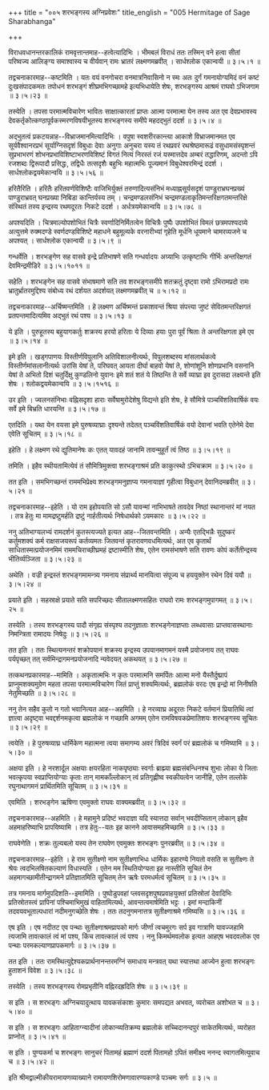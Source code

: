 +++
title = "००५ शरभङ्गस्य अग्निप्रवेशः"
title_english = "005 Hermitage of Sage Sharabhanga"

+++


विराधवधानन्तरकालिकं रामवृत्तान्तमाह--हत्वेत्यादिभिः । भीमबलं विराधं ततः
तस्मिन् वने हत्वा सीतां परिष्वज्य आलिङ्ग्य समाश्वास्य च वीर्यवान् रामः
भ्रातरं लक्ष्मणमब्रवीत् । सार्धश्लोक एकान्वयी  ॥  ३।५।१  ॥   

  

तद्वचनाकारमाह--कष्टमिति । यतः वयं वनगोचरा वनमात्रनिवासिनो न स्मः अतः
दुर्गं गमनायोग्यमिदं वनं कष्टं दुःखसंपादकमतः तपोधनं शरभङ्गं
शीघ्रमभिगच्छामहे इत्यभिधायेति शेषः, शरभङ्गस्य आश्रमं राघवो ऽभिजगाम  ॥ 
३।५।२३  ॥   

  

तस्येति । तपसा परमात्मविचारेण भावितः साक्षात्कारतां प्राप्तः आत्मा
परमात्मा येन तस्य अत एव देवप्रभावस्य
देवकर्तृकोत्कण्ठापूर्वकस्मरणविषयीभूतस्य शरभङ्गस्य समीपे महदद्भुतं ददर्श
 ॥  ३।५।४  ॥   

  

अद्भुतत्वं प्रकटयन्नाह--विभ्राजमानमित्यादिभिः । वपुषा स्वशरीरकान्त्या
आकाशे विभ्राजमानमत एव सूर्यवैश्वानरप्रभं सूर्याग्निसदृशं विबुधाः देवाः
अनुगाः अनुचरा यस्य तं रथप्रवरं रथश्रेष्ठमारूढं वसुधामसंस्पृशन्तं
सुप्रभाभरणं शोभनप्रभाविशिष्टाभरणविशिष्टं विगतं नित्यं निरस्तं रजं
यस्मात्तदेव अम्बरं तद्धारिणम्, अदन्तो ऽपि रजशब्दः द्विरूपादौ प्रसिद्धः,
तद्विधैः तत्सदृशैः बहुभिः महात्मभिः पूज्यमानं विबुधेश्वरमिन्द्रं ददर्श ।
सार्धश्लोकद्वयमेकान्वयि  ॥  ३।५।५६  ॥   

  

हरितैरिति । हरितैः हरितवर्णविशिष्टैः वाजिभिर्युक्तं तरुणादित्यसंनिभं
मध्याह्नसूर्यसदृशं पाण्डुराभ्रघनप्रख्यं पाण्डुराभ्रवत् घनप्रख्या निबिडा
कान्तिर्यस्य तम् । चन्द्रमण्डलसंनिभं
चन्द्रमण्डलाकृतिमन्तरिक्षगतमन्तरिक्षे संस्थितं तस्य इन्द्रस्य रथमदूरतः
निकटे ददर्श । अर्धत्रयमेकान्वयि  ॥  ३।५।७८  ॥   

  

अपश्यदिति । चित्रमाल्योपशोभितं चित्रैः स्वर्णादिनिर्मितत्वेन विचित्रैः
पुष्पैः उपशोभितं विमलं छत्रमपश्यदग्र्ये अत्युत्तमे रुक्मदण्डे
स्वर्णदण्डविशिष्टे महाधने बहुमूल्यके वरनारीभ्यां गृहेति मूर्धनि धूयमाने
चामरव्यजने च अपश्यत् । सार्धश्लोक एकान्वयी  ॥  ३।५।९  ॥   

  

गन्धर्वेति । शरभङ्गेण सह वासवे इन्द्रे प्रतिभाषणे सति गन्धर्वादयः
अग्र्याभिः उत्कृष्टाभिः गीर्भिः अन्तरिक्षगतं देवमिन्द्रमीडिरे  ॥ 
३।५।१०११  ॥   

  

सहेति । शरभङ्गेन सह वासवे संभाषमाणे सति तव शरभङ्गसमीपे शतक्रतुं दृष्ट्वा
रामो ऽभिरामप्रदो रामः भ्रातुर्भ्रातरमुद्दिश्य संबोध्य रथं दर्शयत
अदर्शयत् लक्ष्मणमब्रवीत् च  ॥  ५।१२  ॥   

  

तद्वचनाकारमाह--अर्चिष्मन्तमिति । हे लक्ष्मण अर्चिष्मन्तं प्रकाशवन्तं
श्रिया संपत्त्या जुष्टं सेवितमन्तरिक्षगतं प्रतपन्तमादित्यमिव अद्भुतं रथं
पश्य  ॥  ३।५।१३  ॥   

  

ये इति । पुरुहूतस्य बहुयागकर्तुः शक्रस्य हरयो हरिताः ये दिव्याः हयाः
पुरा पूर्वं श्रिताः ते अन्तरिक्षगता इमे एव  ॥  ३।५।१४ ॥   

  

इमे इति । खड्गपाणयः विस्तीर्णविपुलानि अतिविशालनीत्यर्थः, विपुलशब्दस्य
मांसलार्थकत्वे विस्तीर्णमांसलानीत्यर्थः उरांसि येषां ते, परिघवत् आयता
दीर्घा बाहवो येषां ते, शोणांशूनि शोणप्रभानि वसनानि येषां ते अभितो दिशं
चतुर्दिक्षु कुण्डलिनो युवानः इमे शतं शतं ये तिष्ठन्ति ते सर्वे व्याघ्रा
इव दुरासदा लक्ष्यन्ते इति शेषः । श्लोकद्वयमेकान्वयि  ॥  ३।५।१५१६  ॥   

  

उर इति । ज्वलनसंनिभाः वह्निसदृशा हाराः सर्वेषामुरोदेशेषु विद्यन्ते इति
शेषः, हे सौमित्रे पञ्चविंशतिवार्षिकं वयः सर्वे इमे बिभ्रति धारयन्ति  ॥ 
३।५।१७  ॥   

  

एतदिति । यथा येन वयसा इमे पुरुषव्याघ्राः दृश्यन्ते तदेतत्
पञ्चविंशतिवार्षिकं वयो देवानां भवति एतेनेमे देवा एवेति सूचितम्  ॥  ३।५।१८
 ॥   

  

इहेति । हे लक्ष्मण रथे द्युतिमानेषः कः एतत् यावदहं जानामि तावन्मुहूर्तं
त्वं तिष्ठ  ॥  ३।५।१९  ॥   

  

तमिति । इहैव स्थीयतामित्येवं तं सौमित्रिमुक्त्वा शरभङ्गाश्रमं प्रति
काकुत्स्थो ऽभिचक्राम  ॥  ३।५।२०  ॥   

  

तत इति । समभिगच्छन्तं राममभिप्रेक्ष्य शरभङ्गमनुज्ञाप्य गमनायाज्ञां
गृहीत्वा विबुधान् देवानिदमब्रवीत्  ॥  ३।५।२१  ॥   

  

तद्वचनाकारमाह--इहेति । यो राम इहोपयाति सो ऽसौ यावन्मां नाभिभाषते तावदेव
निष्ठां स्थानान्तरं मां नयत । तत्र हेतुः मा मामद्रष्टुमर्हति द्रष्टुं
नार्हतीत्यर्थः निषेधार्थको ऽयमकारः  ॥  ३।५।२२  ॥   

  

ननु अतिभाग्यलभ्यं रामदर्शनं कुतस्त्यज्यते इत्यत आह--जितवन्तमिति । अन्यैः
एतद्भिन्नैः सुदुष्करं कर्तुमशक्यं कर्म राक्षसजयरूपं कर्तव्यमतः जितवन्तं
कृतरावणवधमित्यर्थः, अत एव कृतार्थं साधितास्मत्प्रयोजनमिमं
राममचिराच्छीघ्रमहं द्रष्टास्मीति शेषः, एतेन रामसंभाषणे सति रावणः कोपं
कर्तेतीन्द्रस्य भीतिर्व्यञ्जिता  ॥  ३।५।२३  ॥   

  

अथेति । वज्री इन्द्रस्तं शरभङ्गमामन्त्र्य गमनाय संप्रार्थ्य मानयित्वा
संपूज्य च हययुक्तेन रथेन दिवं ययौ  ॥  ३।५।२४  ॥   

  

प्रयाते इति । सहस्राक्षे प्रयाते सति सपरिच्छदः सीतालक्ष्मणसहितः राघवो
रामः शरभङ्गमुपागमत्  ॥  ३।५।२५  ॥   

  

तस्येति । तस्य शरभङ्गस्य पादौ संगृह्य संस्पृश्य तदनुज्ञाताः
शरभङ्गेनाज्ञप्ताः लब्धवासाः प्राप्तवासस्थानाः निमन्त्रिता रामादयः
निषेदुः  ॥  ३।५।२६  ॥   

  

तत इति । ततः स्थित्यनन्तरं शक्रोपयानं शक्रस्य इन्द्रस्य उपयानमागमनं
यस्मै प्रयोजनाय तत् राघवः पर्यपृच्छत् तत् सर्वमिन्द्रागमनप्रयोजनादि
न्यवेदयत् अकथयत्  ॥  ३।५।२७  ॥   

  

तत्कथनप्रकारमाह--मामिति । अकृतात्मभिः न कृतः परमात्मनि समर्पितः आत्मा
मनो यैस्तैर्दुष्प्रापं प्राप्नुमशक्यमुग्रेण महता तपसा परमात्मविचारेण
जितं प्राप्तुं शक्यमित्यर्थः, ब्रह्मलोकं वरदः एष इन्द्रो मां निनीषति
नेतुमिच्छति  ॥  ३।५।२८  ॥   

  

ननु तेन सहैव कुतो न गतो भवानित्यत आह--अहमिति । हे नरव्याघ्र अदूरतः निकटे
वर्तमानं प्रियातिथिं त्वां ज्ञात्वा अदृष्ट्वा भवद्दर्शनमकृत्वा
ब्रह्मलोकं न गच्छामि अगमम् एतेन रामविषयकप्रेमातिशयः शरभङ्गस्य सूचितः  ॥ 
३।५।२९  ॥   

  

त्वयेति । हे पुरुषव्याघ्र धार्मिकेण महात्मना त्वया समागम्य अवरं त्रिदिवं
स्वर्गं परं ब्रह्मलोकं च गमिष्यामि  ॥  ३।५।३०  ॥   

  

अक्षया इति । हे नरशार्दूल अक्षयाः क्षयरहिता नाकपृष्ठ्याः स्वर्गाः
ब्राह्म्या ब्रह्मसंबन्धिनश्च शुभाः लोका ये जिताः भवत्कृपया
स्वप्राप्तियोग्याः कृताः तान् मामकाँल्लोकान् त्वं प्रतिगृह्णीष्व
स्वकीयत्वेन जानीहि, एतेन तल्लोके रघुनाथागमनं प्रार्थितमिति सूचितम्  ॥ 
३।५।३१  ॥   

  

एवमिति । शरभङ्गेन ऋषिणा एवमुक्तो राघवः वाक्यमब्रवीत्  ॥  ३।५।३२  ॥   

  

तद्वचनाकारमाह--अहमिति । हे महामुने प्रदिष्टं भवदाज्ञा यदि स्यात्तदा
सर्वान् भवदीप्सितान् लोकान् इहैव अहमाहरिष्याभि प्रापयिष्यामि । तत्र
हेतुः--यतः इह कानने आवासमहमिच्छामि  ॥  ३।५।३३  ॥   

  

राघवेणेति । शक्रः तुल्यबलो यस्य तेन राघवेण एवमुक्तः शरभङ्गः पुनरब्रवीत्
 ॥  ३।५।३४  ॥   

  

तद्वचनाकारमाह--इहेति । हे राम सुतीक्ष्णो नाम सुतीक्ष्णाभिधः धार्मिकः
इहारण्ये नियतो वसति स सुतीक्ष्णः ते श्रेयः त्वदभिलषितकल्याणं विधास्यति ।
एतेन मम स्थितियोग्यता इह नास्तीति सूचितं तेन अहमागच्छामीतीन्द्रागमने
प्रतिज्ञातमिति सूचितम् तेन ऋषेः परमधर्मत्वं सूचितम्  ॥  ३।५।३५  ॥   

  

तत्र गमनाय मार्गमुपदिशति--इमामिति । पुष्पोडुपवहां
प्लवसदृशपुष्पप्रवाहयुक्तां प्रतिस्रोतां देवादिभिः प्रतिस्रोतस्त्वं
प्रापिनां पश्चिमाभिमुखं वाहितामित्यर्थः, आवन्तत्वमार्षमिति भट्टः । इमां
मन्दाकिनीं तदवयवभूताल्पधारां नदीमनुगच्छेति शेषः । ततः तदनुगमनात्तत्र
सुतीक्ष्णाश्रमे गमिष्यसि  ॥  ३।५।३६  ॥   

  

एष इति । एष नदीतट एव पन्थाः सुतीक्ष्णाश्रमप्रापको मार्गः जीर्णां
त्वचमुरगः सर्प इव गात्राणि यावज्जहामि त्यजामि तावत्कालं त्वं मां पश्य,
किंच तावत्कालं त्वं पश्य । ननु किमर्थमवलोक इत्यत आहएष भवदवलोक एव पन्थाः
परमकल्याणप्रापकमार्गः  ॥  ३।५।३७  ॥   

  

तत इति । ततः रामस्थित्युद्देश्यकप्रार्थनानन्तरमग्निं समाधाय मन्त्रवत्
यथा स्यात्तथा आज्येन हुत्वा शरभङ्गः हुताशनं विवेश  ॥  ३।५।३८  ॥   

  

तस्येति । तस्य शरभङ्गस्य रोमप्रभृतीनि वह्निरदह्रदिति शेषः  ॥  ३।५।३९  ॥   

  

स इति । स शरभङ्गः अग्निचयादुत्थाय यावकसंकाशः कुमारः समपद्यत अभवत्,
व्यरोचत अशोभत च  ॥  ३।५।४०  ॥   

  

स इति । स शरभङ्गः आहिताग्न्यादीनां लोकान्व्यतिक्रम्य ब्रह्मलोकं
सच्चिदानन्दपुरं साकेतमित्यर्थः, व्यरोहत प्राप्नोत्  ॥  ३।५।४१  ॥   

  

स इति । पुण्यकर्मा च शरभङ्गः सानुचरं पितामहं ब्रह्माणं ददर्श पितामहो
ऽपितं समीक्ष्य ननन्द स्वागतमित्युवाच च  ॥  ३।५।४२  ॥   

  

इति श्रीमद्वाल्मीकीयरामायणव्याख्याने रामायणशिरोमणावारण्यकाण्डे पञ्चमः
सर्गः  ॥  ३।५  ॥   

  


